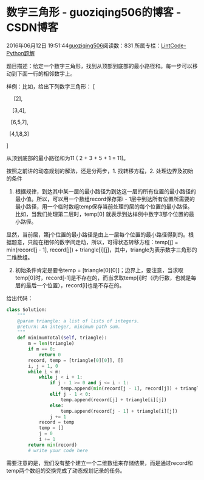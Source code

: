 # 数字三角形 - guoziqing506的博客 - CSDN博客





2016年06月12日 19:51:44[guoziqing506](https://me.csdn.net/guoziqing506)阅读数：831
所属专栏：[LintCode-Python题解](https://blog.csdn.net/column/details/guoziqing-blog.html)









题目描述：给定一个数字三角形，找到从顶部到底部的最小路径和。每一步可以移动到下面一行的相邻数字上。

样例：比如，给出下列数字三角形：
[

     [2],

    [3,4],

   [6,5,7],

  [4,1,8,3]

]

从顶到底部的最小路径和为11 ( 2 + 3 + 5 + 1 = 11)。

按照之前讲的动态规划的解法，还是分两步，1. 找转移方程，2. 处理边界及初始的条件

1. 根据规律，到达其中某一层的最小路径为到达这一层的所有位置的最小路径的最小值。所以，可以用一个数组record保存第i - 1层中到达所有位置所需要的最小路径，用一个临时数组temp保存当前处理的层的每个位置的最小路径。比如，当我们处理第二层时，temp[0] 就表示到达样例中数字3那个位置的最小路径。

显然，当前层，第j个位置的最小路径是由上一层每个位置的最小路径得到的。根据题意，只能在相邻的数字间走动，所以，可得状态转移方程：temp[j] = min(record[j - 1], record[j]) + triangle[i][j]，其中，triangle为表示数字三角形的二维数组。

2. 初始条件肯定是要令temp = [triangle[0][0]]；边界上，要注意，当求取temp[0]时，record[-1]是不存在的，而当求取temp[i]时（i为行数，也就是每层的最后一个位置），record[i]也是不存在的。

给出代码：



```python
class Solution:
    """
    @param triangle: a list of lists of integers.
    @return: An integer, minimum path sum.
    """
    def minimumTotal(self, triangle):
        m = len(triangle)
        if m == 0:
            return 0
        record, temp = [triangle[0][0]], []
        i, j = 1, 0
        while i < m:
            while j < i + 1:
                if j - 1 >= 0 and j <= i - 1:
                    temp.append(min(record[j - 1], record[j]) + triangle[i][j])
                elif j - 1 < 0:
                    temp.append(record[j] + triangle[i][j])
                else:
                    temp.append(record[j - 1] + triangle[i][j])
                j += 1
            record = temp
            temp = []
            j = 0
            i += 1
        return min(record)
        # write your code here
```
需要注意的是，我们没有整个建立一个二维数组来存储结果，而是通过record和temp两个数组的交换完成了动态规划记录的任务。





